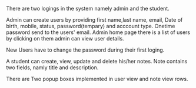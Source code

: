 There are two logings in the system namely admin and the student.

Admin can create users by providing first name,last name, email, Date of birth, mobile, status, password(tempary) and acccount type.
Onetime password send to the users' email.
Admin home page there is a list of users by clicking on them admin can view user details.

New Users have to change the password during their first loging.

A student can create, view, update and delete his/her notes.
Note contains two fields, namly title and description.

There are Two popup boxes implemented in user view and note view rows.
